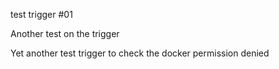  test trigger #01

Another test on the trigger

Yet another test trigger to check the docker permission denied
